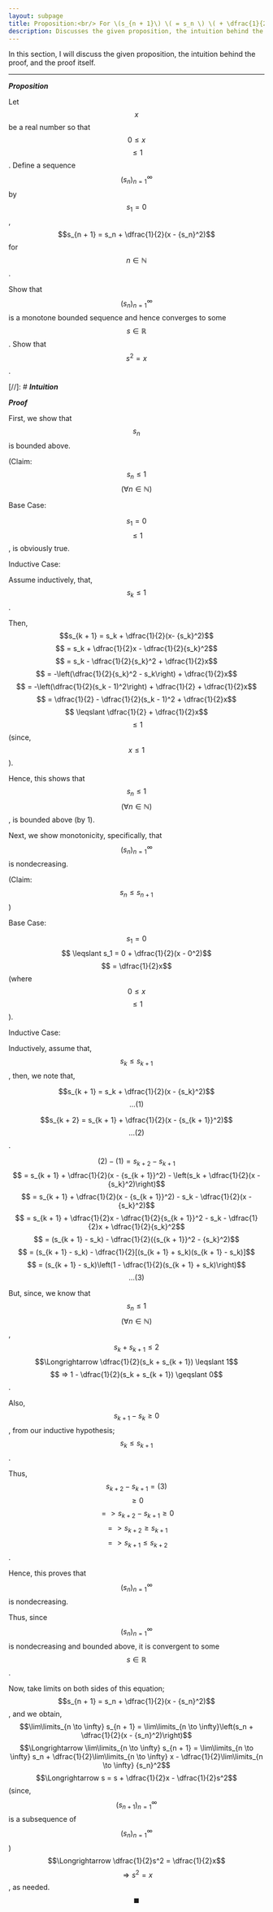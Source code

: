 ```yaml
---
layout: subpage
title: Proposition:<br/> For \(s_{n + 1}\) \( = s_n \) \( + \dfrac{1}{2}(x - {s_n}^2)\), prove that \(s_n\) converges
description: Discusses the given proposition, the intuition behind the proof, and the proof itself
---
```


In this section, I will discuss the given proposition, the intuition behind the proof, and the
proof itself.

---

_**Proposition**_

Let $$x$$ be a real number so that $$0 \leqslant x$$ $$ \leqslant 1$$. Define a
sequence $$(s_n)_{n=1}^\infty$$ by $$s_1 = 0$$,
$$s_{n + 1} = s_n + \dfrac{1}{2}(x - {s_n}^2)$$ for $$n \in \mathbb{N}$$.

Show that $$(s_n)_{n=1}^\infty$$ is a monotone bounded sequence and hence converges
to some $$s \in \mathbb{R}$$. Show that $$s^2 = x$$.

[//]: # _**Intuition**_

_**Proof**_

First, we show that $$s_n$$ is bounded above.

(Claim: $$s_n \leqslant 1$$ $$(\forall n \in \mathbb{N})$$

Base Case:

$$s_1 = 0$$ $$ \leqslant 1$$, is obviously true.

Inductive Case:

Assume inductively, that, $$s_k \leqslant 1$$.

Then, $$s_{k + 1} = s_k + \dfrac{1}{2}(x- {s_k}^2)$$
$$ = s_k + \dfrac{1}{2}x - \dfrac{1}{2}{s_k}^2$$
$$ = s_k - \dfrac{1}{2}{s_k}^2 + \dfrac{1}{2}x$$
$$ = -\left(\dfrac{1}{2}{s_k}^2 - s_k\right) + \dfrac{1}{2}x$$
$$ = -\left(\dfrac{1}{2}(s_k - 1)^2\right) + \dfrac{1}{2} + \dfrac{1}{2}x$$
$$ = \dfrac{1}{2} - \dfrac{1}{2}(s_k - 1)^2 + \dfrac{1}{2}x$$
$$ \leqslant \dfrac{1}{2} + \dfrac{1}{2}x$$ $$ \leqslant 1$$ (since, $$x \leqslant 1$$).

Hence, this shows that $$s_n \leqslant 1$$ $$(\forall n \in \mathbb{N})$$, is
bounded above (by 1).

Next, we show monotonicity, specifically, that $$(s_n)_{n=1}^\infty$$ is nondecreasing.

(Claim: $$s_n \leqslant s_{n + 1}$$)

Base Case:

$$s_1 = 0$$ $$ \leqslant s_1 = 0 + \dfrac{1}{2}(x - 0^2)$$
$$ = \dfrac{1}{2}x$$ (where $$0 \leqslant x$$ $$ \leqslant 1$$).

Inductive Case:

Inductively, assume that, $$s_k \leqslant s_{k + 1}$$, then, we note that,

$$s_{k + 1} = s_k + \dfrac{1}{2}(x - {s_k}^2)$$ $$ ...(1)$$

$$s_{k + 2} = s_{k + 1} + \dfrac{1}{2}(x - {s_{k + 1}}^2)$$ $$ ...(2)$$.

$$(2) - (1) = s_{k + 2} - s_{k + 1}$$
$$ = s_{k + 1} + \dfrac{1}{2}(x - {s_{k + 1}}^2) - \left(s_k + \dfrac{1}{2}(x - {s_k}^2)\right)$$
$$ = s_{k + 1} + \dfrac{1}{2}(x - {s_{k + 1}}^2) - s_k - \dfrac{1}{2}(x - {s_k}^2)$$
$$ = s_{k + 1} + \dfrac{1}{2}x - \dfrac{1}{2}{s_{k + 1}}^2 - s_k - \dfrac{1}{2}x + \dfrac{1}{2}{s_k}^2$$
$$ = (s_{k + 1} - s_k) - \dfrac{1}{2}({s_{k + 1}}^2 - {s_k}^2)$$
$$ = (s_{k + 1} - s_k) - \dfrac{1}{2}[(s_{k + 1} + s_k)(s_{k + 1} - s_k)]$$
$$ = (s_{k + 1} - s_k)\left(1 - \dfrac{1}{2}(s_{k + 1} + s_k)\right)$$ $$ ...(3)$$

But, since, we know that $$s_n \leqslant 1$$ $$(\forall n \in \mathbb{N})$$,
$$s_k + s_{k + 1} \leqslant 2$$ $$\Longrightarrow \dfrac{1}{2}(s_k + s_{k + 1}) \leqslant 1$$
$$ => 1 - \dfrac{1}{2}(s_k + s_{k + 1}) \geqslant 0$$.

Also, $$s_{k + 1} - s_k \geqslant 0$$, from our inductive hypothesis; $$s_k \leqslant s_{k + 1}$$.

Thus, $$s_{k + 2} - s_{k + 1} = (3)$$ $$ \geqslant 0$$ $$ => s_{k + 2} - s_{k + 1} \geqslant 0$$
$$ => s_{k + 2} \geqslant s_{k + 1}$$ $$ => s_{k + 1} \leqslant s_{k + 2}$$.

Hence, this proves that $$(s_n)_{n=1}^\infty$$ is nondecreasing.

Thus, since $$(s_n)_{n=1}^\infty$$ is nondecreasing and bounded above, it is convergent to some
$$s \in \mathbb{R}$$.

Now, take limits on both sides of this equation;
$$s_{n + 1} = s_n + \dfrac{1}{2}(x - {s_n}^2)$$, and we obtain,
$$\lim\limits_{n \to \infty} s_{n + 1} = \lim\limits_{n \to \infty}\left(s_n + \dfrac{1}{2}(x - {s_n}^2)\right)$$
$$\Longrightarrow \lim\limits_{n \to \infty} s_{n + 1} = \lim\limits_{n \to \infty} s_n + \dfrac{1}{2}\lim\limits_{n \to \infty} x - \dfrac{1}{2}\lim\limits_{n \to \infty} {s_n}^2$$
$$\Longrightarrow s = s + \dfrac{1}{2}x - \dfrac{1}{2}s^2$$
(since,  $$(s_{n + 1})_{n=1}^\infty$$ is a subsequence of $$(s_n)_{n=1}^\infty$$)
$$\Longrightarrow \dfrac{1}{2}s^2 = \dfrac{1}{2}x$$ $$\Longrightarrow s^2 = x$$, as needed. $$\blacksquare$$

